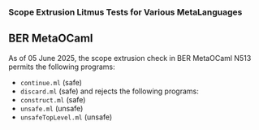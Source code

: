 ### Scope Extrusion Litmus Tests for Various MetaLanguages


## BER MetaOCaml 

As of 05 June 2025, the scope extrusion check in BER MetaOCaml N513 permits the following programs:
- `continue.ml`       (safe)
- `discard.ml`        (safe)
and rejects the following programs:
- `construct.ml`      (safe)
- `unsafe.ml`         (unsafe)
- `unsafeTopLevel.ml` (unsafe)